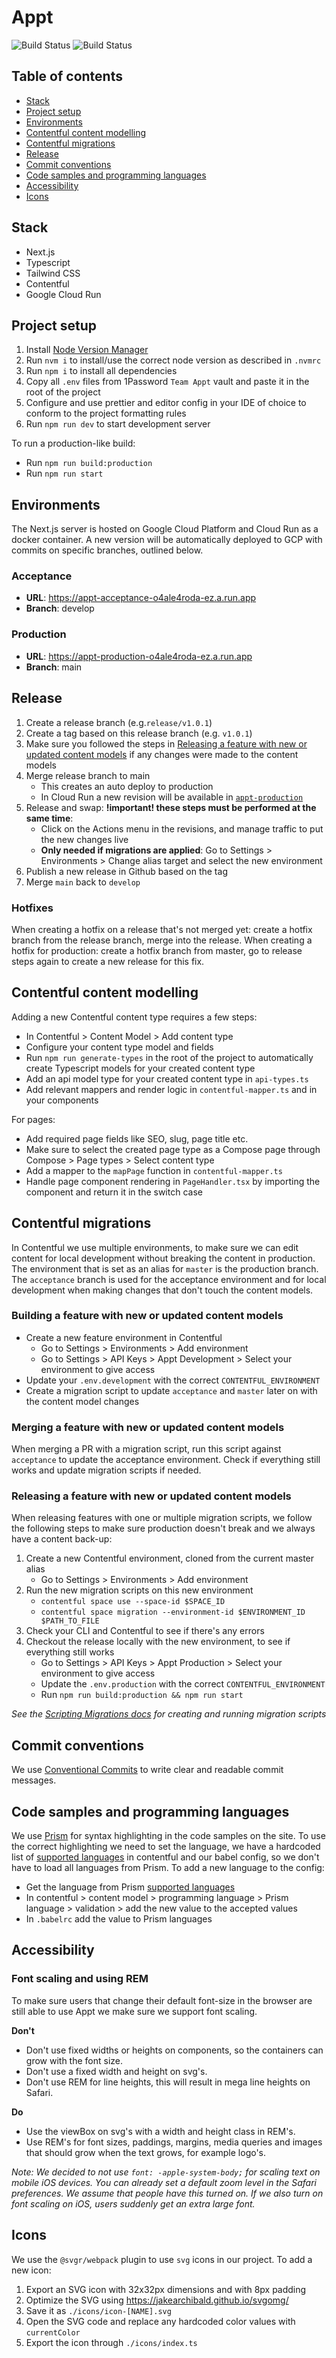 # Appt

![Build Status](https://github.com/Q42/Appt/actions/workflows/deploy-acceptance.yml/badge.svg)
![Build Status](https://github.com/Q42/Appt/actions/workflows/deploy-production.yml/badge.svg)

## Table of contents

- [Stack](#stack)
- [Project setup](#project-setup)
- [Environments](#environments)
- [Contentful content modelling](#contentful-content-modelling)
- [Contentful migrations](#contentful-migrations)
- [Release](#release)
- [Commit conventions](#commit-conventions)
- [Code samples and programming languages](#code-samples-and-programming-languages)
- [Accessibility](#accessibility)
- [Icons](#icons)

## Stack

- Next.js
- Typescript
- Tailwind CSS
- Contentful
- Google Cloud Run

## Project setup

1. Install [Node Version Manager](https://github.com/nvm-sh/nvm)
2. Run `nvm i` to install/use the correct node version as described in `.nvmrc`
3. Run `npm i` to install all dependencies
4. Copy all `.env` files from 1Password `Team Appt` vault and paste it in the root of the project
5. Configure and use prettier and editor config in your IDE of choice to conform to the project formatting rules
6. Run `npm run dev` to start development server

To run a production-like build:

- Run `npm run build:production`
- Run `npm run start`

## Environments

The Next.js server is hosted on Google Cloud Platform and Cloud Run as a docker container. A new version will be
automatically deployed to GCP with commits on specific branches, outlined below.

### Acceptance

- **URL**: https://appt-acceptance-o4ale4roda-ez.a.run.app
- **Branch**: develop

### Production

- **URL**: https://appt-production-o4ale4roda-ez.a.run.app
- **Branch**: main

## Release

1. Create a release branch (e.g.`release/v1.0.1`)
2. Create a tag based on this release branch (e.g. `v1.0.1`)
3. Make sure you followed the steps in [Releasing a feature with new or updated content models](#releasing-a-feature-with-new-or-updated-content-models) if any changes were made to the content models
4. Merge release branch to main
   - This creates an auto deploy to production
   - In Cloud Run a new revision will be available in [`appt-production`](https://console.cloud.google.com/run/detail/europe-west4/appt-production/revisions?project=appt-org)
5. Release and swap: **!important! these steps must be performed at the same time**:
   - Click on the Actions menu in the revisions, and manage traffic to put the new changes live
   - **Only needed if migrations are applied**: Go to Settings > Environments > Change alias target and select the new environment
6. Publish a new release in Github based on the tag
7. Merge `main` back to `develop`

### Hotfixes

When creating a hotfix on a release that's not merged yet: create a hotfix branch from the release branch, merge into
the release. When creating a hotfix for production: create a hotfix branch from master, go to release steps again to
create a new release for this fix.

## Contentful content modelling

Adding a new Contentful content type requires a few steps:

- In Contentful > Content Model > Add content type
- Configure your content type model and fields
- Run `npm run generate-types` in the root of the project to automatically create Typescript models for your created
  content type
- Add an api model type for your created content type in `api-types.ts`
- Add relevant mappers and render logic in `contentful-mapper.ts` and in your components

For pages:

- Add required page fields like SEO, slug, page title etc.
- Make sure to select the created page type as a Compose page through Compose > Page types > Select content type
- Add a mapper to the `mapPage` function in `contentful-mapper.ts`
- Handle page component rendering in `PageHandler.tsx` by importing the component and return it in the switch case

## Contentful migrations

In Contentful we use multiple environments, to make sure we can edit content for local development without breaking the
content in production. The environment that is set as an alias for `master` is the production branch. The `acceptance`
branch is used for the acceptance environment and for local development when making changes that don't touch the content
models.

### Building a feature with new or updated content models

- Create a new feature environment in Contentful
  - Go to Settings > Environments > Add environment
  - Go to Settings > API Keys > Appt Development > Select your environment to give access
- Update your `.env.development` with the correct `CONTENTFUL_ENVIRONMENT`
- Create a migration script to update `acceptance` and `master` later on with the content model changes

### Merging a feature with new or updated content models

When merging a PR with a migration script, run this script against `acceptance` to update the acceptance environment.
Check if everything still works and update migration scripts if needed.

### Releasing a feature with new or updated content models

When releasing features with one or multiple migration scripts, we follow the following steps to make sure production
doesn't break and we always have a content back-up:

1. Create a new Contentful environment, cloned from the current master alias
   - Go to Settings > Environments > Add environment
2. Run the new migration scripts on this new environment
   - `contentful space use --space-id $SPACE_ID`
   - `contentful space migration --environment-id $ENVIRONMENT_ID $PATH_TO_FILE`
3. Check your CLI and Contentful to see if there's any errors
4. Checkout the release locally with the new environment, to see if everything still works
   - Go to Settings > API Keys > Appt Production > Select your environment to give access
   - Update the `.env.production` with the correct `CONTENTFUL_ENVIRONMENT`
   - Run `npm run build:production && npm run start`

_See the [Scripting Migrations docs](https://www.contentful.com/developers/docs/tutorials/cli/scripting-migrations/) for
creating and running migration scripts_

## Commit conventions

We use [Conventional Commits](https://www.conventionalcommits.org/en/v1.0.0/#summary) to write clear and readable commit
messages.

## Code samples and programming languages

We use [Prism](https://prismjs.com/) for syntax highlighting in the code samples on the site. To use the correct
highlighting we need to set the language, we have a hardcoded list
of [supported languages](https://prismjs.com/#supported-languages) in contentful and our babel config, so we don't have
to load all languages from Prism. To add a new language to the config:

- Get the language from Prism [supported languages](https://prismjs.com/#supported-languages)
- In contentful > content model > programming language > Prism language > validation > add the new value to the accepted values
- In `.babelrc` add the value to Prism languages

## Accessibility

### Font scaling and using REM

To make sure users that change their default font-size in the browser are still able to use Appt we make sure we support
font scaling.

**Don't**

- Don't use fixed widths or heights on components, so the containers can grow with the font size.
- Don't use a fixed width and height on svg's.
- Don't use REM for line heights, this will result in mega line heights on Safari.

**Do**

- Use the viewBox on svg's with a width and height class in REM's.
- Use REM's for font sizes, paddings, margins, media queries and images that should grow when the text grows, for
  example logo's.

_Note: We decided to not use `font: -apple-system-body;` for scaling text on mobile iOS devices. You can already set a
default zoom level in the Safari preferences. We assume that people have this turned on. If we also turn on font scaling
on iOS, users suddenly get an extra large font._

## Icons

We use the `@svgr/webpack` plugin to use `svg` icons in our project. To add a new icon:

1. Export an SVG icon with 32x32px dimensions and with 8px padding
2. Optimize the SVG using https://jakearchibald.github.io/svgomg/
3. Save it as `./icons/icon-[NAME].svg`
4. Open the SVG code and replace any hardcoded color values with `currentColor`
5. Export the icon through `./icons/index.ts`
